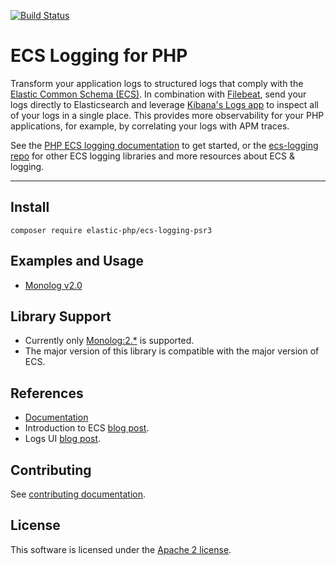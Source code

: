 [![Build Status](https://apm-ci.elastic.co/buildStatus/icon?job=apm-agent-php%2Fecs-logging-php-mbp%2Fmain)](https://apm-ci.elastic.co/job/apm-agent-php/job/ecs-logging-php-mbp/job/main/)

# ECS Logging for PHP

Transform your application logs to structured logs that comply with the [Elastic Common Schema (ECS)](https://www.elastic.co/guide/en/ecs/current/ecs-reference.html).
In combination with [Filebeat](https://www.elastic.co/products/beats/filebeat), send your logs directly to Elasticsearch and leverage [Kibana's Logs app](https://www.elastic.co/guide/en/observability/current/monitor-logs.html) to inspect all of your logs in a single place.
This provides more observability for your PHP applications, for example, by correlating your logs with APM traces.

See the [PHP ECS logging documentation](https://www.elastic.co/guide/en/ecs-logging/php/current/intro.html) to get started, or the [ecs-logging repo](https://github.com/elastic/ecs-logging) for other ECS logging libraries and more resources about ECS & logging.

---

## Install
```
composer require elastic-php/ecs-logging-psr3
```

## Examples and Usage
* [Monolog v2.0](https://github.com/elastic/ecs-logging-php/blob/main/docs/Monolog_v2.md)

## Library Support
* Currently only [Monolog:2.*](https://github.com/Seldaek/monolog) is supported.
* The major version of this library is compatible with the major version of ECS.

## References
* [Documentation](https://www.elastic.co/guide/en/ecs-logging/php/current/intro.html)
* Introduction to ECS [blog post](https://www.elastic.co/blog/introducing-the-elastic-common-schema).
* Logs UI [blog post](https://www.elastic.co/blog/infrastructure-and-logs-ui-new-ways-for-ops-to-interact-with-elasticsearch).

## Contributing

See [contributing documentation](CONTRIBUTING.md).

## License
This software is licensed under the [Apache 2 license](https://github.com/elastic/ecs-logging-php/blob/main/LICENSE).
